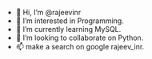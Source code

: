 - 👋 Hi, I’m @rajeevinr
- 👀 I’m interested in Programming.
- 🌱 I’m currently learning MySQL.
- 💞️ I’m looking to collaborate on Python.
- 📫 make a search on google rajeev_inr.

<!---
rajeevinr is a ✨ special ✨ repository because its `README.md` (this file) appears on your GitHub profile.
You can click the Preview link to take a look at your changes.
--->
